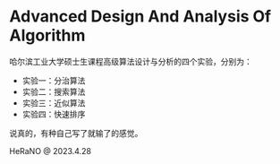 # Advanced Design And Analysis Of Algorithm

哈尔滨工业大学硕士生课程高级算法设计与分析的四个实验，分别为：
- 实验一：分治算法
- 实验二：搜索算法
- 实验三：近似算法
- 实验四：快速排序

说真的，有种自己写了就输了的感觉。

HeRaNO @ 2023.4.28
